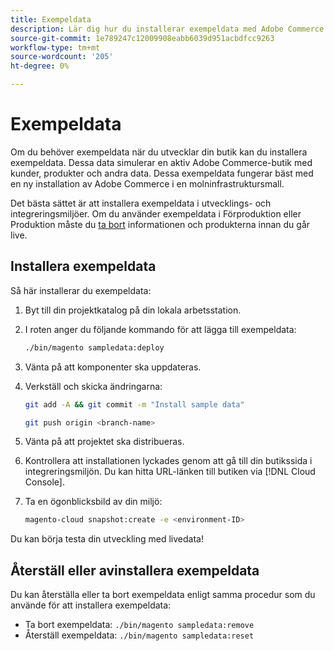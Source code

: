 ```yaml
---
title: Exempeldata
description: Lär dig hur du installerar exempeldata med Adobe Commerce i molninfrastrukturen.
source-git-commit: 1e789247c12009908eabb6039d951acbdfcc9263
workflow-type: tm+mt
source-wordcount: '205'
ht-degree: 0%

---
```


# Exempeldata

Om du behöver exempeldata när du utvecklar din butik kan du installera exempeldata. Dessa data simulerar en aktiv Adobe Commerce-butik med kunder, produkter och andra data. Dessa exempeldata fungerar bäst med en ny installation av Adobe Commerce i en molninfrastruktursmall.

Det bästa sättet är att installera exempeldata i utvecklings- och integreringsmiljöer. Om du använder exempeldata i Förproduktion eller Produktion måste du [ta bort](#reset-or-uninstall-sample-data) informationen och produkterna innan du går live.

## Installera exempeldata

Så här installerar du exempeldata:

1. Byt till din projektkatalog på din lokala arbetsstation.

1. I roten anger du följande kommando för att lägga till exempeldata:

   ```bash
   ./bin/magento sampledata:deploy
   ```

1. Vänta på att komponenter ska uppdateras.

1. Verkställ och skicka ändringarna:

   ```bash
   git add -A && git commit -m "Install sample data"
   ```

   ```bash
   git push origin <branch-name>
   ```

1. Vänta på att projektet ska distribueras.

1. Kontrollera att installationen lyckades genom att gå till din butikssida i integreringsmiljön. Du kan hitta URL-länken till butiken via [!DNL Cloud Console].

1. Ta en ögonblicksbild av din miljö:

   ```bash
   magento-cloud snapshot:create -e <environment-ID>
   ```

Du kan börja testa din utveckling med livedata!

## Återställ eller avinstallera exempeldata

Du kan återställa eller ta bort exempeldata enligt samma procedur som du använde för att installera exempeldata:

- Ta bort exempeldata: `./bin/magento sampledata:remove`
- Återställ exempeldata: `./bin/magento sampledata:reset`
